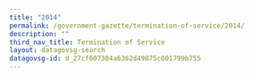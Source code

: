 ```yaml
---
title: "2014"
permalink: /government-gazette/termination-of-service/2014/
description: ""
third_nav_title: Termination of Service
layout: datagovsg-search
datagovsg-id: d_27cf607384a6362d49875c601799b755
---
```


